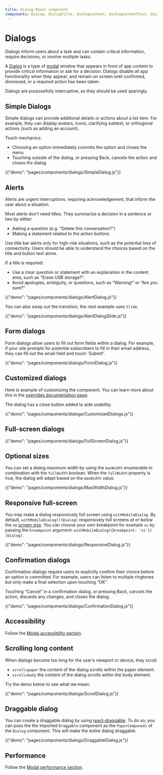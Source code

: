 ```yaml
---
title: Dialog React component
components: Dialog, DialogTitle, DialogContent, DialogContentText, DialogActions, Slide
---
```


# Dialogs

<p class="description">Dialogs inform users about a task and can contain critical information, require decisions, or involve multiple tasks.</p>

A [Dialog](https://material.io/design/components/dialogs.html) is a type of [modal](/utils/modal/) window that appears in front of app content to provide critical information or ask for a decision. Dialogs disable all app functionality when they appear, and remain on screen until confirmed, dismissed, or a required action has been taken.

Dialogs are purposefully interruptive, so they should be used sparingly.

## Simple Dialogs

Simple dialogs can provide additional details or actions about a list item.
For example, they can display avatars, icons, clarifying subtext, or orthogonal actions (such as adding an account).

Touch mechanics:

- Choosing an option immediately commits the option and closes the menu
- Touching outside of the dialog, or pressing Back, cancels the action and closes the dialog

{{"demo": "pages/components/dialogs/SimpleDialog.js"}}

## Alerts

Alerts are urgent interruptions, requiring acknowledgement, that inform the user about a situation.

Most alerts don't need titles.
They summarize a decision in a sentence or two by either:

- Asking a question (e.g. "Delete this conversation?")
- Making a statement related to the action buttons

Use title bar alerts only for high-risk situations, such as the potential loss of connectivity.
Users should be able to understand the choices based on the title and button text alone.

If a title is required:

- Use a clear question or statement with an explanation in the content area, such as "Erase USB storage?".
- Avoid apologies, ambiguity, or questions, such as “Warning!” or “Are you sure?”

{{"demo": "pages/components/dialogs/AlertDialog.js"}}

You can also swap out the transition, the next example uses `Slide`.

{{"demo": "pages/components/dialogs/AlertDialogSlide.js"}}

## Form dialogs

Form dialogs allow users to fill out form fields within a dialog.
For example, if your site prompts for potential subscribers to fill in their email address, they can fill out the email field and touch 'Submit'.

{{"demo": "pages/components/dialogs/FormDialog.js"}}

## Customized dialogs

Here is example of customizing the component. You can learn more about this in the
[overrides documentation page](/customization/components/).

The dialog has a close button added to aide usability.

{{"demo": "pages/components/dialogs/CustomizedDialogs.js"}}

## Full-screen dialogs

{{"demo": "pages/components/dialogs/FullScreenDialog.js"}}

## Optional sizes

You can set a dialog maximum width by using the `maxWidth` enumerable in combination with the `fullWidth` boolean.
When the `fullWidth` property is true, the dialog will adapt based on the `maxWidth` value.

{{"demo": "pages/components/dialogs/MaxWidthDialog.js"}}

## Responsive full-screen

You may make a dialog responsively full screen using `withMobileDialog`. By default, `withMobileDialog()(Dialog)` responsively full screens *at or below* the `sm` [screen size](/customization/breakpoints/). You can choose your own breakpoint for example `xs` by passing the `breakpoint` argument: `withMobileDialog({breakpoint: 'xs'})(Dialog)`.

{{"demo": "pages/components/dialogs/ResponsiveDialog.js"}}

## Confirmation dialogs

Confirmation dialogs require users to explicitly confirm their choice before an option is committed.
For example, users can listen to multiple ringtones but only make a final selection upon touching “OK”.

Touching “Cancel” in a confirmation dialog, or pressing Back, cancels the action, discards any changes, and closes the dialog.

{{"demo": "pages/components/dialogs/ConfirmationDialog.js"}}

## Accessibility

Follow the [Modal accessibility section](/utils/modal/#accessibility).

## Scrolling long content

When dialogs become too long for the user’s viewport or device, they scroll.

- `scroll=paper` the content of the dialog scrolls within the paper element.
- `scroll=body` the content of the dialog scrolls within the body element.

Try the demo below to see what we mean:

{{"demo": "pages/components/dialogs/ScrollDialog.js"}}

## Draggable dialog

You can create a draggable dialog by using [react-draggable](https://github.com/mzabriskie/react-draggable).
To do so, you can pass the the imported `Draggable` component as the `PaperComponent` of the `Dialog` component.
This will make the entire dialog draggable.

{{"demo": "pages/components/dialogs/DraggableDialog.js"}}

## Performance

Follow the [Modal performance section](/utils/modal/#performance).
